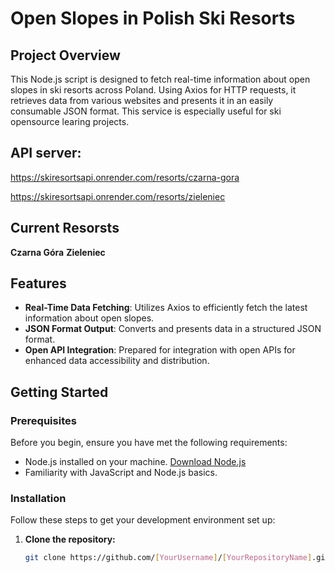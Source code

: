 # Open Slopes in Polish Ski Resorts

## Project Overview

This Node.js script is designed to fetch real-time information about open slopes in ski resorts across Poland. Using Axios for HTTP requests, it retrieves data from various websites and presents it in an easily consumable JSON format.
This service is especially useful for ski opensource learing projects.

## API server:

https://skiresortsapi.onrender.com/resorts/czarna-gora

https://skiresortsapi.onrender.com/resorts/zieleniec

## Current Resorsts

**Czarna Góra**
**Zieleniec**

## Features

- **Real-Time Data Fetching**: Utilizes Axios to efficiently fetch the latest information about open slopes.
- **JSON Format Output**: Converts and presents data in a structured JSON format.
- **Open API Integration**: Prepared for integration with open APIs for enhanced data accessibility and distribution.

## Getting Started

### Prerequisites

Before you begin, ensure you have met the following requirements:

- Node.js installed on your machine. [Download Node.js](https://nodejs.org/)
- Familiarity with JavaScript and Node.js basics.

### Installation

Follow these steps to get your development environment set up:

1. **Clone the repository:**
   ```bash
   git clone https://github.com/[YourUsername]/[YourRepositoryName].git
   ```
